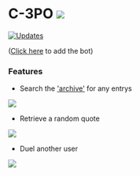 # C-3PO ![](https://i.imgur.com/NDaqthq.png?1)

[![Updates](https://pyup.io/repos/github/og2701/C-3PO/shield.svg)](https://pyup.io/repos/github/og2701/C-3PO/)

([Click here](https://discord.com/oauth2/authorize?client_id=495122047714721793&scope=bot&permissions=34816) to add the bot)

### Features
- Search the ['archive'](https://starwars.fandom.com/wiki/Main_Page) for any entrys

![](https://imgur.com/2bgaPHh.png) 

- Retrieve a random quote

![](https://i.imgur.com/ZzQhZdt.png?1)

- Duel another user

![](https://imgur.com/SyihccI.png)
